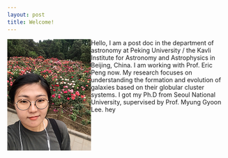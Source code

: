 ```yaml
---
layout: post
title: Welcome!
---
```


<img align="left" src="/images/IMG_3945.PNG">
Hello, I am a post doc in the department of astronomy at Peking University / the Kavli Institute for Astronomy and Astrophysics in Beijing, China. I am working with Prof. Eric Peng now. My research focuses on understanding the formation and evolution of galaxies based on their globular cluster systems. I got my Ph.D from Seoul National University, supervised by Prof. Myung Gyoon Lee. hey
